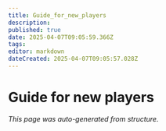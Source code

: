 ```yaml
---
title: Guide_for_new_players
description: 
published: true
date: 2025-04-07T09:05:59.366Z
tags: 
editor: markdown
dateCreated: 2025-04-07T09:05:57.028Z
---
```


# Guide for new players

*This page was auto-generated from structure.*
